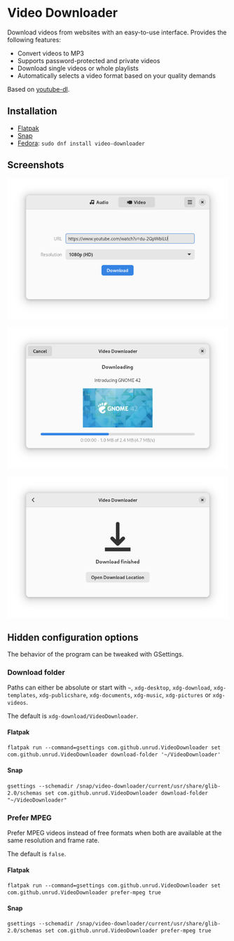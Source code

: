 # Video Downloader

Download videos from websites with an easy-to-use interface.
Provides the following features:

  * Convert videos to MP3
  * Supports password-protected and private videos
  * Download single videos or whole playlists
  * Automatically selects a video format based on your quality demands

Based on [youtube-dl](http://ytdl-org.github.io/youtube-dl/).

## Installation

  * [Flatpak](https://flathub.org/apps/details/com.github.unrud.VideoDownloader)
  * [Snap](https://snapcraft.io/video-downloader)
  * [Fedora](https://src.fedoraproject.org/rpms/video-downloader): `sudo dnf install video-downloader`

## Screenshots

![screenshot 1](https://raw.githubusercontent.com/Unrud/video-downloader/master/screenshots/1.png)

![screenshot 2](https://raw.githubusercontent.com/Unrud/video-downloader/master/screenshots/2.png)

![screenshot 3](https://raw.githubusercontent.com/Unrud/video-downloader/master/screenshots/3.png)

## Hidden configuration options

The behavior of the program can be tweaked with GSettings.

### Download folder

Paths can either be absolute or start with `~`, `xdg-desktop`, `xdg-download`,
`xdg-templates`, `xdg-publicshare`, `xdg-documents`, `xdg-music`, `xdg-pictures` or `xdg-videos`.

The default is `xdg-download/VideoDownloader`.

#### Flatpak

```
flatpak run --command=gsettings com.github.unrud.VideoDownloader set com.github.unrud.VideoDownloader download-folder '~/VideoDownloader'
```

#### Snap

```
gsettings --schemadir /snap/video-downloader/current/usr/share/glib-2.0/schemas set com.github.unrud.VideoDownloader download-folder "~/VideoDownloader"
```

### Prefer MPEG

Prefer MPEG videos instead of free formats when both are available at the same
resolution and frame rate.

The default is `false`.

#### Flatpak

```
flatpak run --command=gsettings com.github.unrud.VideoDownloader set com.github.unrud.VideoDownloader prefer-mpeg true
```

#### Snap

```
gsettings --schemadir /snap/video-downloader/current/usr/share/glib-2.0/schemas set com.github.unrud.VideoDownloader prefer-mpeg true
```
